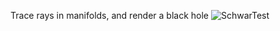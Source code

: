 Trace rays in manifolds, and render a black hole
![SchwarTest](https://github.com/user-attachments/assets/1d4f5e65-f0cc-4b0d-9693-7e12bd5b1c75)
